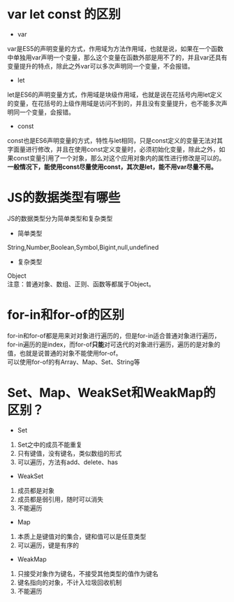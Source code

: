 # var let const 的区别
* var  

var是ES5的声明变量的方式，作用域为方法作用域，也就是说，如果在一个函数中单独用var声明一个变量，那么这个变量在函数外部是用不了的，并且var还具有变量提升的特点，除此之外var可以多次声明同一个变量，不会报错。
* let

let是ES6的声明变量方式，作用域是块级作用域，也就是说在花括号内用let定义的变量，在花括号的上级作用域是访问不到的，并且没有变量提升，也不能多次声明同一个变量，会报错。
* const

const也是ES6声明变量的方式，特性与let相同，只是const定义的变量无法对其字面量进行修改，并且在使用const定义变量时，必须初始化变量，除此之外，如果const变量引用了一个对象，那么对这个应用对象内的属性进行修改是可以的。  
**一般情况下，能使用const尽量使用const，其次是let，能不用var尽量不用。**
# JS的数据类型有哪些
JS的数据类型分为简单类型和复杂类型
* 简单类型

String,Number,Boolean,Symbol,Bigint,null,undefined
* 复杂类型

Object  
注意：普通对象、数组、正则、函数等都属于Object。
# for-in和for-of的区别
for-in和for-of都是用来对对象进行遍历的，但是for-in适合普通对象进行遍历，for-in遍历的是index，而for-of**只能**对可迭代的对象进行遍历，遍历的是对象的值，也就是说普通的对象不能使用for-of。  
可以使用for-of的有Array、Map、Set、String等

# Set、Map、WeakSet和WeakMap的区别？
* Set
 1. Set之中的成员不能重复
 2. 只有键值，没有键名，类似数组的形式
 3. 可以遍历，方法有add、delete、has
* WeakSet

 1. 成员都是对象
 2. 成员都是弱引用，随时可以消失
 3. 不能遍历
* Map

 1. 本质上是键值对的集合，键和值可以是任意类型
 2. 可以遍历，键是有序的
* WeakMap

1. 只接受对象作为键名，不接受其他类型的值作为键名
2. 键名指向的对象，不计入垃圾回收机制
3. 不能遍历